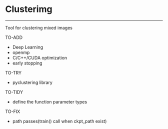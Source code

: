 # Clusterimg
---
Tool for clustering mixed images

TO-ADD
- Deep Learning
- openmp
- C/C++/CUDA optimization
- early stopping

TO-TRY
- pyclustering library

TO-TIDY
- define the function parameter types

TO-FIX
- path passes(train() call when ckpt_path exist)